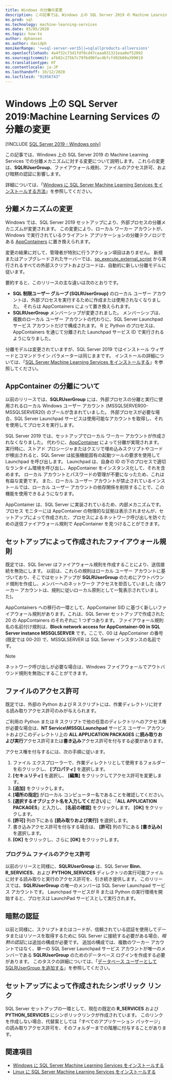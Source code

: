 ```yaml
---
title: Windows の分離の変更
description: この記事では、Windows 上の SQL Server 2019 の Machine Learning Services での分離メカニズムに対する変更について説明します。 これらの変更は、SQLRUserGroup、ファイアウォール規則、ファイルのアクセス許可、および暗黙の認証に影響します。
ms.prod: sql
ms.technology: machine-learning-services
ms.date: 03/05/2020
ms.topic: how-to
author: dphansen
ms.author: davidph
monikerRange: '>=sql-server-ver15||=sqlallproducts-allversions'
ms.openlocfilehash: 4a4f32c73d1fdf0cd47caaa031321eaa0ef52092
ms.sourcegitcommit: afb02c275b7c79fbd90fac4bfcfd92b00a399019
ms.translationtype: HT
ms.contentlocale: ja-JP
ms.lasthandoff: 10/12/2020
ms.locfileid: "91956743"
---
```

# <a name="sql-server-2019-on-windows-isolation-changes-for-machine-learning-services"></a>Windows 上の SQL Server 2019:Machine Learning Services の分離の変更
[!INCLUDE [SQL Server 2019 - Windows only](../../includes/applies-to-version/sqlserver2019-windows-only.md)]

この記事では、Windows 上の SQL Server 2019 の Machine Learning Services での分離メカニズムに対する変更について説明します。 これらの変更は、**SQLRUserGroup**、ファイアウォール規則、ファイルのアクセス許可、および暗黙の認証に影響します。

詳細については、「[Windows に SQL Server Machine Learning Services をインストールする方法](sql-machine-learning-services-windows-install.md)」を参照してください。

## <a name="changes-to-isolation-mechanism"></a>分離メカニズムの変更

Windows では、SQL Server 2019 セットアップにより、外部プロセスの分離メカニズムが変更されます。 この変更により、ローカル ワーカー アカウントが、Windows で実行されているクライアント アプリケーションの分離テクノロジである [AppContainers](/windows/desktop/secauthz/appcontainer-isolation) に置き換えられます。 

変更の結果に対して、管理者が特別に行うアクション項目はありません。 新規またはアップグレードされたサーバーでは、[sp_execute_external_script](../../relational-databases/system-stored-procedures/sp-execute-external-script-transact-sql.md) から実行されるすべての外部スクリプトおよびコードは、自動的に新しい分離モデルに従います。 

要約すると、このリリースの主な違いは次のとおりです。

+ **SQL 制限ユーザー グループ (SQLRUserGroup)** のローカル ユーザー アカウントは、外部プロセスを実行するために作成または使用されなくなりました。 それらは AppContainers によって置き換えられます。
+ **SQLRUserGroup** メンバーシップが変更されました。 メンバーシップは、複数のローカル ユーザー アカウントの代わりに、SQL Server Launchpad サービス アカウントだけで構成されます。 R と Python のプロセスは、AppContainers を通じて分離された Launchpad サービス ID で実行されるようになりました。

分離モデルは変更されていますが、SQL Server 2019 ではインストール ウィザードとコマンドライン パラメーターは同じままです。 インストールの詳細については、「[SQL Server Machine Learning Services をインストールする](sql-machine-learning-services-windows-install.md)」を参照してください。

## <a name="about-appcontainer-isolation"></a>AppContainer の分離について

以前のリリースでは、**SQLRUserGroup** には、外部プロセスの分離と実行に使用されるローカル Windows ユーザー アカウント (MSSQLSERVER00-MSSQLSERVER20) のプールが含まれていました。 外部プロセスが必要な場合、SQL Server Launchpad サービスは使用可能なアカウントを取得し、それを使用してプロセスを実行します。 

SQL Server 2019 では、セットアップでローカル ワーカー アカウントが作成されなくなりました。 代わりに、[AppContainer](/windows/desktop/secauthz/appcontainer-isolation) によって分離が実現されます。 実行時に、ストアド プロシージャまたはクエリで埋め込みスクリプトやコードが検出されると、SQL Server は拡張機能固有の起動ツールの要求を使用して Launchpad を呼び出します。 Launchpad は、自身の ID の下のプロセスで適切なランタイム環境を呼び出し、AppContainer をインスタンス化して、それを含めます。 ローカル アカウントとパスワードの管理が不要になったため、これは有益な変更です。 また、ローカル ユーザー アカウントが禁止されているインストールでは、ローカル ユーザー アカウントの依存関係を削除することで、この機能を使用できるようになります。

AppContainer は、SQL Server に実装されているため、内部メカニズムです。 プロセス モニターには AppContainer の物理的な証拠は表示されませんが、セットアップによって作成された、プロセスによるネットワーク呼び出しを防ぐための送信ファイアウォール規則で AppContainer を見つけることができます。

## <a name="firewall-rules-created-by-setup"></a>セットアップによって作成されたファイアウォール規則

既定では、SQL Server はファイアウォール規則を作成することにより、送信接続を無効にします。 以前は、これらの規則はローカル ユーザー アカウントに基づいており、そこではセットアップが **SQLRUserGroup** のためにアウトバウンド規則を作成し、メンバーへのネットワーク アクセスを拒否していました (各ワーカー アカウントは、規則に従いローカル原則として一覧表示されていました)。 

AppContainers への移行の一環として、AppContainer SID に基づく新しいファイアウォール規則があります。これは、SQL Server セットアップで作成された 20 の AppContainers のそれぞれに 1 つずつあります。 ファイアウォール規則名の名前付け規則は、**Block network access for AppContainer-00 in SQL Server instance MSSQLSERVER** です。ここで、00 は AppContainer の番号 (既定では 00-20) で、MSSQLSERVER は SQL Server インスタンスの名前です。 

> [!Note]
> ネットワーク呼び出しが必要な場合は、Windows ファイアウォールでアウトバウンド規則を無効にすることができます。

<a name="file-permissions"></a>

## <a name="file-permissions"></a>ファイルのアクセス許可

既定では、外部の Python および R スクリプトには、作業ディレクトリに対する読み取りアクセス許可のみが与えられます。 

ご利用の Python または R スクリプトで他の任意のディレクトリへのアクセス権が必要な場合は、**NT Service\MSSQLLaunchpad** サービス ユーザー アカウントおよびこのディレクトリ上の **ALL APPLICATION PACKAGES** に**読み取りおよび実行**アクセス許可または**書き込み**アクセス許可を付与する必要があります。

アクセス権を付与するには、次の手順に従います。

1. ファイル エクスプローラーで、作業ディレクトリとして使用するフォルダーを右クリックし、 **[プロパティ]** を選択します。
1. **[セキュリティ]** を選択し、 **[編集]** をクリックしてアクセス許可を変更します。
1. **[追加]** をクリックします。
1. **[場所の指定]** がローカル コンピューター名であることを確認してください。
1. **[選択するオブジェクト名を入力してください]** に 「**ALL APPLICATION PACKAGES**」と入力し、 **[名前の確認]** をクリックします。 **[OK]** をクリックします。
1. **[許可]** 列の下にある **[読み取りおよび実行]** を選択します。
1. 書き込みアクセス許可を付与する場合は、 **[許可]** 列の下にある **[書き込み]** を選択します。
1. **[OK]** をクリックし、さらに **[OK]** をクリックします。

### <a name="program-file-permissions"></a>プログラム ファイルのアクセス許可

以前のリリースと同様に、**SQLRUserGroup** は、SQL Server **Binn**、**R_SERVICES**、および **PYTHON_SERVICES** ディレクトリの実行可能ファイルに対する読み取りと実行のアクセス許可を、引き続き提供します。 このリリースでは、**SQLRUserGroup** の唯一のメンバーは SQL Server Launchpad サービス アカウントです。  Launchpad サービスが R または Python の実行環境を開始すると、プロセスは LaunchPad サービスとして実行されます。

## <a name="implied-authentication"></a>暗黙の認証

以前と同様に、スクリプトまたはコードが、信頼されている認証を使用してデータまたはリソースを取得するために SQL Server に接続する必要がある場合、*暗黙の認証*には追加の構成が必要です。 追加の構成では、複数のワーカー アカウントではなく、単一の SQL Server Launchpad サービス アカウントが唯一のメンバーである **SQLRUserGroup** のためのデータベース ログインを作成する必要があります。 このタスクの詳細については、「[データベース ユーザーとして SQLRUserGroup を追加する](../security/create-a-login-for-sqlrusergroup.md)」を参照してください。


## <a name="symbolic-link-created-by-setup"></a>セットアップによって作成されたシンボリック リンク

SQL Server セットアップの一環として、現在の既定の **R_SERVICES** および **PYTHON_SERVICES** にシンボリックリンクが作成されています。 このリンクを作成しない場合、代替案としては「すべてのアプリケーション パッケージ」の読み取りアクセス許可を、そのフォルダーまでの階層に付与することがあります。


## <a name="see-also"></a>関連項目

+ [Windows に SQL Server Machine Learning Services をインストールする](sql-machine-learning-services-windows-install.md)
+ [Linux に SQL Server Machine Learning Services をインストールする](../../linux/sql-server-linux-setup-machine-learning.md)
